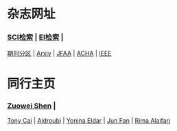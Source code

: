 # 杂志网址

### <a href="https://www.webofknowledge.com">SCI检索</a> | <a href="http://www.engineeringvillage.com">EI检索</a> |
  <a href="http://202.113.68.3/lib/Sub.html#!Module/Resource/Type/Show/ColumnId/f3813a70-3119-43a0-8528-7d1e476937e6/ItemId/8bd11b0a-927e-4739-a642-56e1274a97c6">期刊分区</a> |
<a href="https://arxiv.org/">Arxiv</a> |
  <a href="https://www.springer.com/journal/41">JFAA</a> |
  <a href="https://www.sciencedirect.com/journal/applied-and-computational-harmonic-analysis">ACHA</a> |
  <a href="http://ieeexplore.ieee.org/">IEEE</a>

# 同行主页

 ### <a href="https://blog.nus.edu.sg/matzuows/">Zuowei Shen</a> |
  <a href="http://www-stat.wharton.upenn.edu/~tcai/"> Tony Cai</a> |
  <a href="https://as.vanderbilt.edu/math/bio/?who=akram-aldroubi">Aldroubi</a> |
  <a href="https://webee.technion.ac.il/Sites/People/YoninaEldar/index.php">Yonina Eldar</a> |
  <a href="http://www.math.hkbu.edu.hk/~junfan/">Jun Fan</a> |
  <a href="http://www.alaifari.com/">Rima Alaifari</a> 

